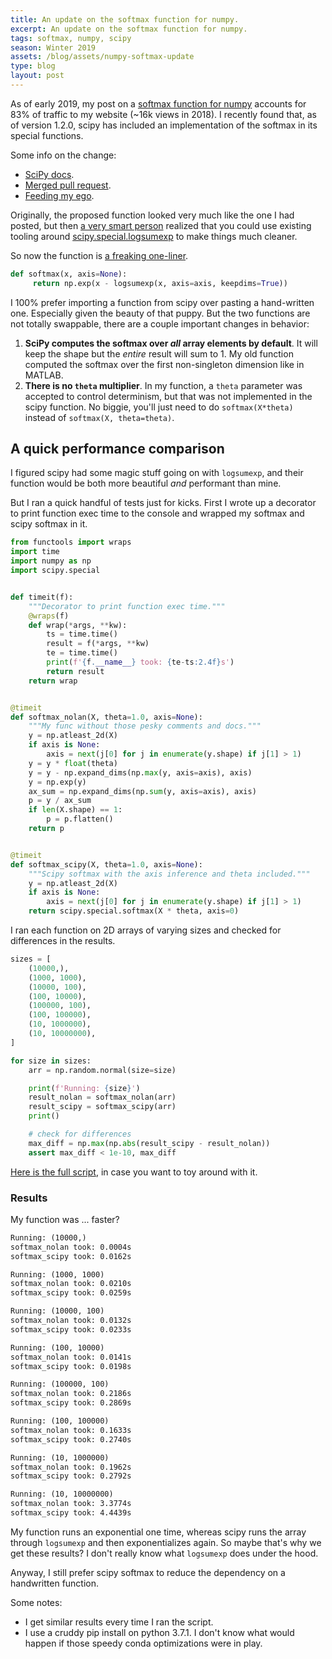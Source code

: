 ```yaml
---
title: An update on the softmax function for numpy.
excerpt: An update on the softmax function for numpy.
tags: softmax, numpy, scipy
season: Winter 2019
assets: /blog/assets/numpy-softmax-update
type: blog
layout: post
---
```


As of early 2019, my post on a [softmax function for numpy](/blog/2017/softmax-numpy) accounts for 83% of traffic to my website (~16k views in 2018). I recently found that, as of version 1.2.0, scipy has included an implementation of the softmax in its special functions.

Some info on the change:

 - [SciPy docs](https://docs.scipy.org/doc/scipy/reference/generated/scipy.special.softmax.html#scipy.special.softmax).
- [Merged pull request](https://github.com/scipy/scipy/pull/8872).
- [Feeding my ego](https://github.com/scipy/scipy/pull/8556/commits/02d0ac2dea6bd2ad11ddf6c6022b3bae881c961a#diff-86dbed1918e224062ad4239fe5d14041R188).

Originally, the proposed function looked very much like the one I had posted, but then [a very smart person](https://github.com/pv) realized that you could use existing tooling around [scipy.special.logsumexp](https://docs.scipy.org/doc/scipy/reference/generated/scipy.special.logsumexp.html#scipy.special.logsumexp) to make things much cleaner.

So now the function is [a freaking one-liner](https://github.com/scipy/scipy/blob/master/scipy/special/_logsumexp.py#L215).

```python
def softmax(x, axis=None):
     return np.exp(x - logsumexp(x, axis=axis, keepdims=True))
```

I 100% prefer importing a function from scipy over pasting a hand-written one. Especially given the beauty of that puppy. But the two functions are not totally swappable, there are a couple important changes in behavior:

1. **SciPy computes the softmax over _all_ array elements by default**. It will keep the shape but the _entire_ result will sum to 1. My old function computed the softmax over the first non-singleton dimension like in MATLAB.
2. **There is no `theta` multiplier**. In my function, a `theta` parameter was accepted to control determinism, but that was not implemented in the scipy function. No biggie, you'll just need to do `softmax(X*theta)` instead of `softmax(X, theta=theta)`.

## A quick performance comparison

I figured scipy had some magic stuff going on with `logsumexp`, and their function would be both more beautiful _and_ performant than mine.

But I ran a quick handful of tests just for kicks. First I wrote up a decorator to print function exec time to the console and wrapped my softmax and scipy softmax in it.

```python
from functools import wraps
import time
import numpy as np
import scipy.special


def timeit(f):
    """Decorator to print function exec time."""
    @wraps(f)
    def wrap(*args, **kw):
        ts = time.time()
        result = f(*args, **kw)
        te = time.time()
        print(f'{f.__name__} took: {te-ts:2.4f}s')
        return result
    return wrap


@timeit
def softmax_nolan(X, theta=1.0, axis=None):
    """My func without those pesky comments and docs."""
    y = np.atleast_2d(X)
    if axis is None:
        axis = next(j[0] for j in enumerate(y.shape) if j[1] > 1)
    y = y * float(theta)
    y = y - np.expand_dims(np.max(y, axis=axis), axis)
    y = np.exp(y)
    ax_sum = np.expand_dims(np.sum(y, axis=axis), axis)
    p = y / ax_sum
    if len(X.shape) == 1:
        p = p.flatten()
    return p


@timeit
def softmax_scipy(X, theta=1.0, axis=None):
    """Scipy softmax with the axis inference and theta included."""
    y = np.atleast_2d(X)
    if axis is None:
        axis = next(j[0] for j in enumerate(y.shape) if j[1] > 1)
    return scipy.special.softmax(X * theta, axis=0)
```


I ran each function on 2D arrays of varying sizes and checked for differences in the results.

```python
sizes = [
    (10000,),
    (1000, 1000),
    (10000, 100),
    (100, 10000),
    (100000, 100),
    (100, 100000),
    (10, 1000000),
    (10, 10000000),
]

for size in sizes:
    arr = np.random.normal(size=size)

    print(f'Running: {size}')
    result_nolan = softmax_nolan(arr)
    result_scipy = softmax_scipy(arr)
    print()

    # check for differences
    max_diff = np.max(np.abs(result_scipy - result_nolan))
    assert max_diff < 1e-10, max_diff
```

[Here is the full script]({{page.assets}}/test.py), in case you want to toy around with it.

### Results

My function was ... faster?

```txt
Running: (10000,)
softmax_nolan took: 0.0004s
softmax_scipy took: 0.0162s

Running: (1000, 1000)
softmax_nolan took: 0.0210s
softmax_scipy took: 0.0259s

Running: (10000, 100)
softmax_nolan took: 0.0132s
softmax_scipy took: 0.0233s

Running: (100, 10000)
softmax_nolan took: 0.0141s
softmax_scipy took: 0.0198s

Running: (100000, 100)
softmax_nolan took: 0.2186s
softmax_scipy took: 0.2869s

Running: (100, 100000)
softmax_nolan took: 0.1633s
softmax_scipy took: 0.2740s

Running: (10, 1000000)
softmax_nolan took: 0.1962s
softmax_scipy took: 0.2792s

Running: (10, 10000000)
softmax_nolan took: 3.3774s
softmax_scipy took: 4.4439s
```

My function runs an exponential one time, whereas scipy runs the array through `logsumexp` and then exponentializes again. So maybe that's why we get these results? I don't really know what `logsumexp` does under the hood.

Anyway, I still prefer scipy softmax to reduce the dependency on a handwritten function.

Some notes:

- I get similar results every time I ran the script.
- I use a cruddy pip install on python 3.7.1. I don't know what would happen if those speedy conda optimizations were in play.

